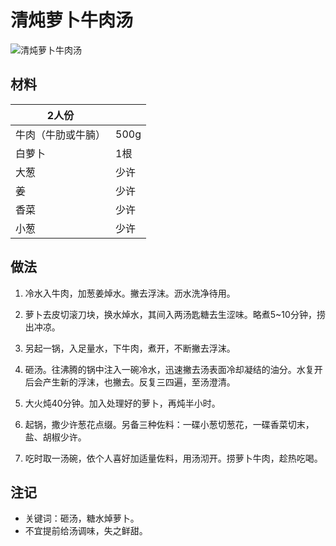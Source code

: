 # 清炖萝卜牛肉汤

![清炖萝卜牛肉汤](E:\一饮一食\Cooking\Images\清炖萝卜牛肉汤.jpg)



## 材料

| 2人份              |      |
| ------------------ | ---- |
| 牛肉（牛肋或牛腩） | 500g |
| 白萝卜             | 1根  |
| 大葱               | 少许 |
| 姜                 | 少许 |
| 香菜               | 少许 |
| 小葱               | 少许 |



## 做法

1. 冷水入牛肉，加葱姜焯水。撇去浮沫。沥水洗净待用。
2. 萝卜去皮切滚刀块，换水焯水，其间入两汤匙糖去生涩味。略煮5~10分钟，捞出冲凉。
3. 另起一锅，入足量水，下牛肉，煮开，不断撇去浮沫。
4. 砸汤。往沸腾的锅中注入一碗冷水，迅速撇去汤表面冷却凝结的油分。水复开后会产生新的浮沫，也撇去。反复三四遍，至汤澄清。

5. 大火炖40分钟。加入处理好的萝卜，再炖半小时。
6. 起锅，撒少许葱花点缀。另备三种佐料：一碟小葱切葱花，一碟香菜切末，盐、胡椒少许。
7. 吃时取一汤碗，依个人喜好加适量佐料，用汤沏开。捞萝卜牛肉，趁热吃喝。



## 注记

- 关键词：砸汤，糖水焯萝卜。
- 不宜提前给汤调味，失之鲜甜。